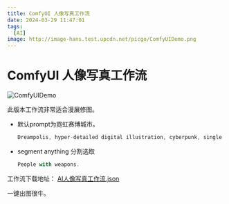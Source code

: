 ```yaml
---
title: ComfyUI 人像写真工作流
date: 2024-03-29 11:47:01
tags:
  [AI]
image: http://image-hans.test.upcdn.net/picgo/ComfyUIDemo.png
---
```


# ComfyUI 人像写真工作流

![ComfyUIDemo](http://image-hans.test.upcdn.net/picgo/ComfyUIDemo.png)

此版本工作流非常适合漫展修图。

- 默认prompt为霓虹赛博城市。

  ```js
  Dreampolis, hyper-detailed digital illustration, cyberpunk, single girl with techsuite hoodie and headphones in the street, neon lights, lighting bar, city, cyberpunk city, film still, backpack, in megapolis, pro-lighting, high-res, masterpiece, (/qingning/), (\MBTI\), (\shen ming shao nv\)
  ```

- segment anything 分割选取

  ```js
  People with weapons.
  ```

  
工作流下载地址：
[AI人像写真工作流.json](http://image-hans.test.upcdn.net/file/AI%E4%BA%BA%E5%83%8F%E5%86%99%E7%9C%9F%E5%B7%A5%E4%BD%9C%E6%B5%81.json)



一键出图很牛。
